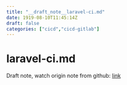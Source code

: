 ```yaml
---
title: "__draft_note__laravel-ci.md"
date: 1919-08-10T11:45:14Z
draft: false
categories: ["cicd","cicd-gitlab"]
---
```


# laravel-ci.md

Draft note, watch origin note from github: [link](https://github.com/tinghaolai/just-random-note/blob/master/cicd/gitlab/laravel-ci.md)